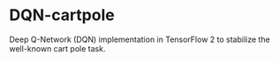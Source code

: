 # DQN-cartpole
Deep Q-Network (DQN) implementation in TensorFlow 2 to stabilize the well-known cart pole task.

